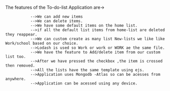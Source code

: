 The features of the To-do-list Application are->

               -->We can add new items
               -->We can delete items.
               -->We have some default items on the home list.
               -->if all the default list items from home-list are deleted they reappear.
               -->We can custom create as many list New-lists we like like Work/school based on our choice.
               -->Lodash is used so Work or work or WORK ae the same file.
               -->We have the feature to Add/delete item from our custom list too.
               -->After we have pressed the checkbox ,the item is crossed then removed.
               -->All the lists have the same template using ejs.
               -->Application uses Mongodb -Atlas so can be acesses from anywhere.
	           -->Application can be acessed using any device.
               
               
